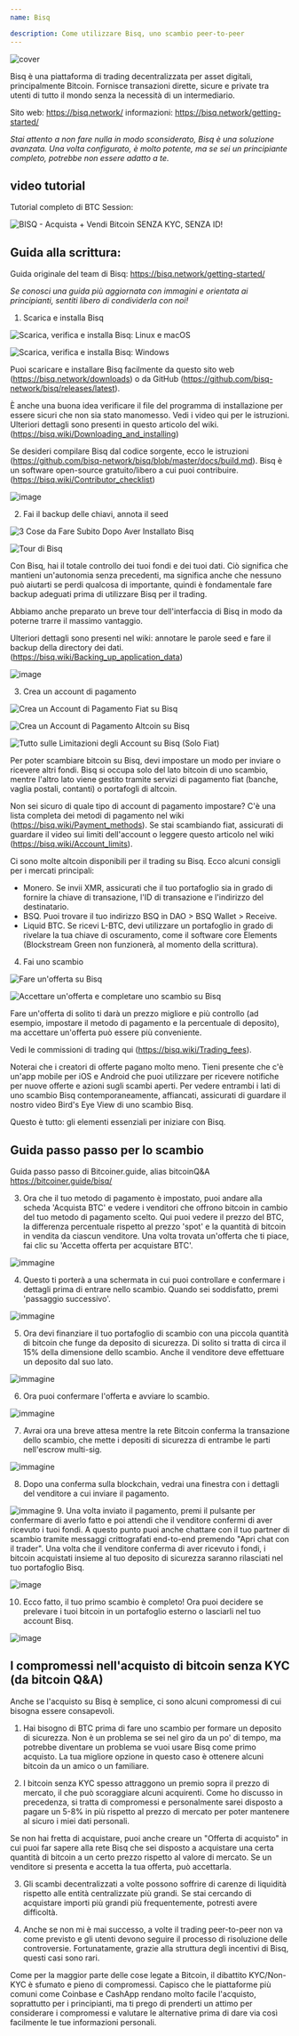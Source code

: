 ```yaml
---
name: Bisq

description: Come utilizzare Bisq, uno scambio peer-to-peer
---
```


![cover](assets/cover.webp)

Bisq è una piattaforma di trading decentralizzata per asset digitali, principalmente Bitcoin. Fornisce transazioni dirette, sicure e private tra utenti di tutto il mondo senza la necessità di un intermediario.

Sito web: https://bisq.network/
informazioni: https://bisq.network/getting-started/

_Stai attento a non fare nulla in modo sconsiderato, Bisq è una soluzione avanzata. Una volta configurato, è molto potente, ma se sei un principiante completo, potrebbe non essere adatto a te._

## video tutorial

Tutorial completo di BTC Session:

![ BISQ - Acquista + Vendi Bitcoin SENZA KYC, SENZA ID! ](https://youtu.be/4LyEKA5Iq9I)

## Guida alla scrittura:

Guida originale del team di Bisq: https://bisq.network/getting-started/

_Se conosci una guida più aggiornata con immagini e orientata ai principianti, sentiti libero di condividerla con noi!_

1. Scarica e installa Bisq

![Scarica, verifica e installa Bisq: Linux e macOS](https://youtu.be/dTfM4AsxNHY)

![Scarica, verifica e installa Bisq: Windows](https://youtu.be/XABzwXw6X0A)

Puoi scaricare e installare Bisq facilmente da questo sito web (https://bisq.network/downloads) o da GitHub (https://github.com/bisq-network/bisq/releases/latest).

È anche una buona idea verificare il file del programma di installazione per essere sicuri che non sia stato manomesso. Vedi i video qui per le istruzioni. Ulteriori dettagli sono presenti in questo articolo del wiki. (https://bisq.wiki/Downloading_and_installing)

Se desideri compilare Bisq dal codice sorgente, ecco le istruzioni (https://github.com/bisq-network/bisq/blob/master/docs/build.md). Bisq è un software open-source gratuito/libero a cui puoi contribuire. (https://bisq.wiki/Contributor_checklist)

![image](assets/1.webp)

2. Fai il backup delle chiavi, annota il seed

![3 Cose da Fare Subito Dopo Aver Installato Bisq](https://youtu.be/JSwMcQAT_CA)

![Tour di Bisq](https://youtu.be/HDkzUl9wibc)

Con Bisq, hai il totale controllo dei tuoi fondi e dei tuoi dati. Ciò significa che mantieni un'autonomia senza precedenti, ma significa anche che nessuno può aiutarti se perdi qualcosa di importante, quindi è fondamentale fare backup adeguati prima di utilizzare Bisq per il trading.

Abbiamo anche preparato un breve tour dell'interfaccia di Bisq in modo da poterne trarre il massimo vantaggio.

Ulteriori dettagli sono presenti nel wiki: annotare le parole seed e fare il backup della directory dei dati. (https://bisq.wiki/Backing_up_application_data)

![image](assets/2.webp)

3. Crea un account di pagamento

![Crea un Account di Pagamento Fiat su Bisq](https://youtu.be/nDgT_kFC-9Y)

![Crea un Account di Pagamento Altcoin su Bisq](https://youtu.be/33UTotkxw_0)

![Tutto sulle Limitazioni degli Account su Bisq (Solo Fiat)](https://youtu.be/TP5Zh6IJPVo)

Per poter scambiare bitcoin su Bisq, devi impostare un modo per inviare o ricevere altri fondi. Bisq si occupa solo del lato bitcoin di uno scambio, mentre l'altro lato viene gestito tramite servizi di pagamento fiat (banche, vaglia postali, contanti) o portafogli di altcoin.

Non sei sicuro di quale tipo di account di pagamento impostare? C'è una lista completa dei metodi di pagamento nel wiki (https://bisq.wiki/Payment_methods). Se stai scambiando fiat, assicurati di guardare il video sui limiti dell'account o leggere questo articolo nel wiki (https://bisq.wiki/Account_limits).

Ci sono molte altcoin disponibili per il trading su Bisq. Ecco alcuni consigli per i mercati principali:

- Monero. Se invii XMR, assicurati che il tuo portafoglio sia in grado di fornire la chiave di transazione, l'ID di transazione e l'indirizzo del destinatario.
- BSQ. Puoi trovare il tuo indirizzo BSQ in DAO > BSQ Wallet > Receive.
- Liquid BTC. Se ricevi L-BTC, devi utilizzare un portafoglio in grado di rivelare la tua chiave di oscuramento, come il software core Elements (Blockstream Green non funzionerà, al momento della scrittura).

4. Fai uno scambio

![Fare un'offerta su Bisq](https://youtu.be/w7Uvv-xrxn8)

![Accettare un'offerta e completare uno scambio su Bisq](https://youtu.be/E6AOgXajK_E)

Fare un'offerta di solito ti darà un prezzo migliore e più controllo (ad esempio, impostare il metodo di pagamento e la percentuale di deposito), ma accettare un'offerta può essere più conveniente.

Vedi le commissioni di trading qui (https://bisq.wiki/Trading_fees).

Noterai che i creatori di offerte pagano molto meno. Tieni presente che c'è un'app mobile per iOS e Android che puoi utilizzare per ricevere notifiche per nuove offerte e azioni sugli scambi aperti. Per vedere entrambi i lati di uno scambio Bisq contemporaneamente, affiancati, assicurati di guardare il nostro video Bird's Eye View di uno scambio Bisq.

Questo è tutto: gli elementi essenziali per iniziare con Bisq.

## Guida passo passo per lo scambio

Guida passo passo di Bitcoiner.guide, alias bitcoinQ&A https://bitcoiner.guide/bisq/

3. Ora che il tuo metodo di pagamento è impostato, puoi andare alla scheda 'Acquista BTC' e vedere i venditori che offrono bitcoin in cambio del tuo metodo di pagamento scelto. Qui puoi vedere il prezzo del BTC, la differenza percentuale rispetto al prezzo 'spot' e la quantità di bitcoin in vendita da ciascun venditore. Una volta trovata un'offerta che ti piace, fai clic su 'Accetta offerta per acquistare BTC'.

![immagine](assets/3.webp)

4. Questo ti porterà a una schermata in cui puoi controllare e confermare i dettagli prima di entrare nello scambio. Quando sei soddisfatto, premi 'passaggio successivo'.

![immagine](assets/4.webp)

5. Ora devi finanziare il tuo portafoglio di scambio con una piccola quantità di bitcoin che funge da deposito di sicurezza. Di solito si tratta di circa il 15% della dimensione dello scambio. Anche il venditore deve effettuare un deposito dal suo lato.

![immagine](assets/5.webp)

6. Ora puoi confermare l'offerta e avviare lo scambio.

![immagine](assets/6.webp)

7. Avrai ora una breve attesa mentre la rete Bitcoin conferma la transazione dello scambio, che mette i depositi di sicurezza di entrambe le parti nell'escrow multi-sig.

![immagine](assets/7.webp)

8. Dopo una conferma sulla blockchain, vedrai una finestra con i dettagli del venditore a cui inviare il pagamento.

![immagine](assets/8.webp) 9. Una volta inviato il pagamento, premi il pulsante per confermare di averlo fatto e poi attendi che il venditore confermi di aver ricevuto i tuoi fondi. A questo punto puoi anche chattare con il tuo partner di scambio tramite messaggi crittografati end-to-end premendo "Apri chat con il trader". Una volta che il venditore conferma di aver ricevuto i fondi, i bitcoin acquistati insieme al tuo deposito di sicurezza saranno rilasciati nel tuo portafoglio Bisq.

![image](assets/9.webp)

10. Ecco fatto, il tuo primo scambio è completo! Ora puoi decidere se prelevare i tuoi bitcoin in un portafoglio esterno o lasciarli nel tuo account Bisq.

![image](assets/10.webp)

## I compromessi nell'acquisto di bitcoin senza KYC (da bitcoin Q&A)

Anche se l'acquisto su Bisq è semplice, ci sono alcuni compromessi di cui bisogna essere consapevoli.

1. Hai bisogno di BTC prima di fare uno scambio per formare un deposito di sicurezza. Non è un problema se sei nel giro da un po' di tempo, ma potrebbe diventare un problema se vuoi usare Bisq come primo acquisto. La tua migliore opzione in questo caso è ottenere alcuni bitcoin da un amico o un familiare.

2. I bitcoin senza KYC spesso attraggono un premio sopra il prezzo di mercato, il che può scoraggiare alcuni acquirenti. Come ho discusso in precedenza, si tratta di compromessi e personalmente sarei disposto a pagare un 5-8% in più rispetto al prezzo di mercato per poter mantenere al sicuro i miei dati personali.

Se non hai fretta di acquistare, puoi anche creare un "Offerta di acquisto" in cui puoi far sapere alla rete Bisq che sei disposto a acquistare una certa quantità di bitcoin a un certo prezzo rispetto al valore di mercato. Se un venditore si presenta e accetta la tua offerta, può accettarla.

3. Gli scambi decentralizzati a volte possono soffrire di carenze di liquidità rispetto alle entità centralizzate più grandi. Se stai cercando di acquistare importi più grandi più frequentemente, potresti avere difficoltà.

4. Anche se non mi è mai successo, a volte il trading peer-to-peer non va come previsto e gli utenti devono seguire il processo di risoluzione delle controversie. Fortunatamente, grazie alla struttura degli incentivi di Bisq, questi casi sono rari.

Come per la maggior parte delle cose legate a Bitcoin, il dibattito KYC/Non-KYC è sfumato e pieno di compromessi. Capisco che le piattaforme più comuni come Coinbase e CashApp rendano molto facile l'acquisto, soprattutto per i principianti, ma ti prego di prenderti un attimo per considerare i compromessi e valutare le alternative prima di dare via così facilmente le tue informazioni personali.
